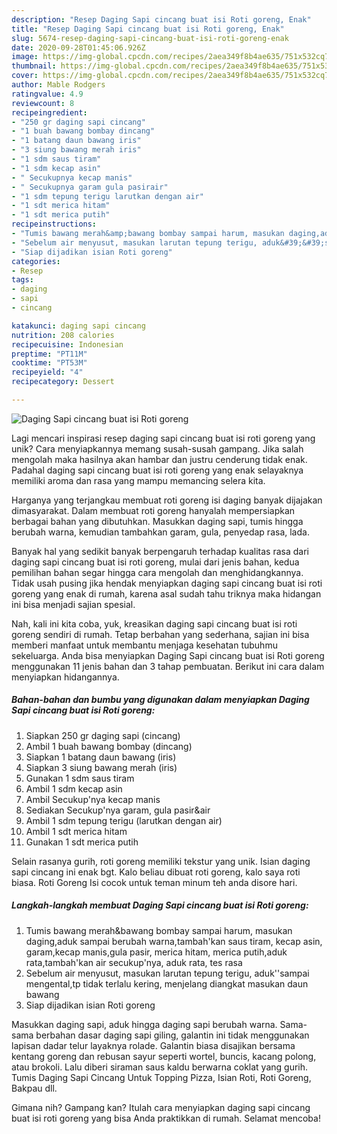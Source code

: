```yaml
---
description: "Resep Daging Sapi cincang buat isi Roti goreng, Enak"
title: "Resep Daging Sapi cincang buat isi Roti goreng, Enak"
slug: 5674-resep-daging-sapi-cincang-buat-isi-roti-goreng-enak
date: 2020-09-28T01:45:06.926Z
image: https://img-global.cpcdn.com/recipes/2aea349f8b4ae635/751x532cq70/daging-sapi-cincang-buat-isi-roti-goreng-foto-resep-utama.jpg
thumbnail: https://img-global.cpcdn.com/recipes/2aea349f8b4ae635/751x532cq70/daging-sapi-cincang-buat-isi-roti-goreng-foto-resep-utama.jpg
cover: https://img-global.cpcdn.com/recipes/2aea349f8b4ae635/751x532cq70/daging-sapi-cincang-buat-isi-roti-goreng-foto-resep-utama.jpg
author: Mable Rodgers
ratingvalue: 4.9
reviewcount: 8
recipeingredient:
- "250 gr daging sapi cincang"
- "1 buah bawang bombay dincang"
- "1 batang daun bawang iris"
- "3 siung bawang merah iris"
- "1 sdm saus tiram"
- "1 sdm kecap asin"
- " Secukupnya kecap manis"
- " Secukupnya garam gula pasirair"
- "1 sdm tepung terigu larutkan dengan air"
- "1 sdt merica hitam"
- "1 sdt merica putih"
recipeinstructions:
- "Tumis bawang merah&amp;bawang bombay sampai harum, masukan daging,aduk sampai berubah warna,tambah&#39;kan saus tiram, kecap asin, garam,kecap manis,gula pasir, merica hitam, merica putih,aduk rata,tambah&#39;kan air secukup&#39;nya, aduk rata, tes rasa"
- "Sebelum air menyusut, masukan larutan tepung terigu, aduk&#39;&#39;sampai mengental,tp tidak terlalu kering, menjelang diangkat masukan daun bawang"
- "Siap dijadikan isian Roti goreng"
categories:
- Resep
tags:
- daging
- sapi
- cincang

katakunci: daging sapi cincang 
nutrition: 208 calories
recipecuisine: Indonesian
preptime: "PT11M"
cooktime: "PT53M"
recipeyield: "4"
recipecategory: Dessert

---
```



![Daging Sapi cincang buat isi Roti goreng](https://img-global.cpcdn.com/recipes/2aea349f8b4ae635/751x532cq70/daging-sapi-cincang-buat-isi-roti-goreng-foto-resep-utama.jpg)

Lagi mencari inspirasi resep daging sapi cincang buat isi roti goreng yang unik? Cara menyiapkannya memang susah-susah gampang. Jika salah mengolah maka hasilnya akan hambar dan justru cenderung tidak enak. Padahal daging sapi cincang buat isi roti goreng yang enak selayaknya memiliki aroma dan rasa yang mampu memancing selera kita.

Harganya yang terjangkau membuat roti goreng isi daging banyak dijajakan dimasyarakat. Dalam membuat roti goreng hanyalah mempersiapkan berbagai bahan yang dibutuhkan. Masukkan daging sapi, tumis hingga berubah warna, kemudian tambahkan garam, gula, penyedap rasa, lada.

Banyak hal yang sedikit banyak berpengaruh terhadap kualitas rasa dari daging sapi cincang buat isi roti goreng, mulai dari jenis bahan, kedua pemilihan bahan segar hingga cara mengolah dan menghidangkannya. Tidak usah pusing jika hendak menyiapkan daging sapi cincang buat isi roti goreng yang enak di rumah, karena asal sudah tahu triknya maka hidangan ini bisa menjadi sajian spesial.


Nah, kali ini kita coba, yuk, kreasikan daging sapi cincang buat isi roti goreng sendiri di rumah. Tetap berbahan yang sederhana, sajian ini bisa memberi manfaat untuk membantu menjaga kesehatan tubuhmu sekeluarga. Anda bisa menyiapkan Daging Sapi cincang buat isi Roti goreng menggunakan 11 jenis bahan dan 3 tahap pembuatan. Berikut ini cara dalam menyiapkan hidangannya.

<!--inarticleads1-->

##### Bahan-bahan dan bumbu yang digunakan dalam menyiapkan Daging Sapi cincang buat isi Roti goreng:

1. Siapkan 250 gr daging sapi (cincang)
1. Ambil 1 buah bawang bombay (dincang)
1. Siapkan 1 batang daun bawang (iris)
1. Siapkan 3 siung bawang merah (iris)
1. Gunakan 1 sdm saus tiram
1. Ambil 1 sdm kecap asin
1. Ambil  Secukup&#39;nya kecap manis
1. Sediakan  Secukup&#39;nya garam, gula pasir&amp;air
1. Ambil 1 sdm tepung terigu (larutkan dengan air)
1. Ambil 1 sdt merica hitam
1. Gunakan 1 sdt merica putih


Selain rasanya gurih, roti goreng memiliki tekstur yang unik. Isian daging sapi cincang ini enak bgt. Kalo beliau dibuat roti goreng, kalo saya roti biasa. Roti Goreng Isi cocok untuk teman minum teh anda disore hari. 

<!--inarticleads2-->

##### Langkah-langkah membuat Daging Sapi cincang buat isi Roti goreng:

1. Tumis bawang merah&amp;bawang bombay sampai harum, masukan daging,aduk sampai berubah warna,tambah&#39;kan saus tiram, kecap asin, garam,kecap manis,gula pasir, merica hitam, merica putih,aduk rata,tambah&#39;kan air secukup&#39;nya, aduk rata, tes rasa
1. Sebelum air menyusut, masukan larutan tepung terigu, aduk&#39;&#39;sampai mengental,tp tidak terlalu kering, menjelang diangkat masukan daun bawang
1. Siap dijadikan isian Roti goreng


Masukkan daging sapi, aduk hingga daging sapi berubah warna. Sama-sama berbahan dasar daging sapi giling, galantin ini tidak menggunakan lapisan dadar telur layaknya rolade. Galantin biasa disajikan bersama kentang goreng dan rebusan sayur seperti wortel, buncis, kacang polong, atau brokoli. Lalu diberi siraman saus kaldu berwarna coklat yang gurih. Tumis Daging Sapi Cincang Untuk Topping Pizza, Isian Roti, Roti Goreng, Bakpau dll. 

Gimana nih? Gampang kan? Itulah cara menyiapkan daging sapi cincang buat isi roti goreng yang bisa Anda praktikkan di rumah. Selamat mencoba!
